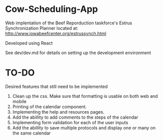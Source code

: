 # Cow-Scheduling-App

Web implentation of the Beef Reporduction taskforce's Estrus Synchronization Planner located at:
http://www.iowabeefcenter.org/estrussynch.html

Developed using React

See dev/dev.md for details on setting up the development environment

# TO-DO
Desired features that still need to be implemented 
1. Clean up the css. Make sure that formatting is usable on both web and mobile
2. Printing of the calendar component.
3. Implementing the help and resources pages.
4. Add the abillity to add comments to the steps of the calendar 
5. Implementing form validation for each of the user inputs 
6. Add the abillity to save multiple protocols and display one or many on the same calendar 


